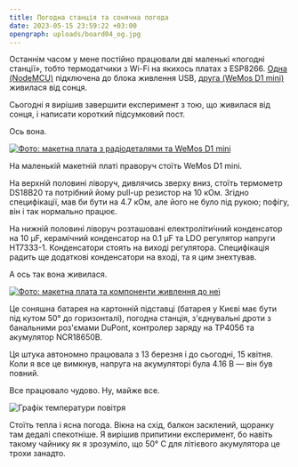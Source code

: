 ```yaml
---
title: Погодна станція та сонячна погода
date: 2023-05-15 23:59:22 +03:00
opengraph: uploads/board04_og.jpg
---
```


Останнім часом у мене постійно працювали дві маленькі «погодні станції», тобто термодатчики з Wi-Fi на якихось платах з ESP8266. [Одна (NodeMCU)][1] підключена до блока живлення USB, [друга (WeMos&nbsp;D1&nbsp;mini)][2] живилася від сонця.

Сьогодні я вирішив завершити експеримент з тою, що живилася від сонця, і написати короткий підсумковий пост.

Ось вона.

<p markdown=0>
  <a href="/uploads/board04.webp" >
    <picture>
      <source srcset="/uploads/board04.webp" type="image/webp">
      <img src="/uploads/board04_small.jpg" alt="Фото: макетна плата з радіодеталями та WeMos D1 mini">
    </picture>
  </a>
</p>

На маленькій макетній платі праворуч стоїть WeMos&nbsp;D1&nbsp;mini.

На верхній половині ліворуч, дивлячись зверху вниз, стоїть термометр DS18B20 та потрібний йому pull-up резистор на 10&nbsp;кОм. Згідно специфікації, мав би бути на 4.7&nbsp;кОм, але його не було під рукою; пофігу, він і так нормально працює.

На нижній половині ліворуч розташовані електроліти́чний конденсатор на 10&nbsp;µF, керамічний конденсатор на 0.1&nbsp;µF та LDO регулятор напруги HT7333-1. Конденсатори стоять на виході регулятора. Специфікація радить ще додаткові конденсатори на вході, та я цим знехтував.

А ось так вона живилася.

<p markdown=0>
  <a href="/uploads/board04_power.webp" >
    <picture>
      <source srcset="/uploads/board04_power.webp" type="image/webp">
      <img src="/uploads/board04_power_small.jpg" alt="Фото: макетна плата та компоненти живлення до неї">
    </picture>
  </a>
</p>

Це соняшна батарея на картонній підставці (батарея у Києві має бути під кутом 50° до горизонталі), погодна станція, з'єднувальні дроти з банальними роз'ємами DuPont, контролер заряду на TP4056 та акумулятор NCR18650B.

Ця штука автономно працювала з 13 березня і до сьогодні, 15 квітня. Коли я все це вимкнув, напруга на акумуляторі була 4.16&nbsp;В — він був повний.

Все працювало чудово. Ну, майже все.

![Графік температури повітря](/uploads/sunny_weather.png)

Стоїть тепла і ясна погода. Вікна на схід, балкон засклений, щоранку там дедалі спекотніше. Я вирішив припитини експеримент, бо навіть такому чайнику як я зрозуміло, що 50°&nbsp;C для літієвого акумулятора це трохи занадто.

[1]: /2022/12/11/weather-station-2.html
[2]: /2023/01/08/next-weather-station.html
